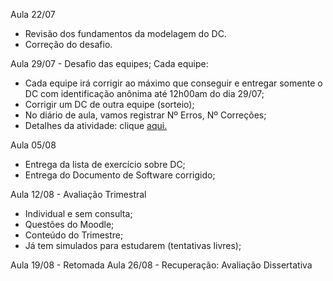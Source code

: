 Aula 22/07
- Revisão dos fundamentos da modelagem do DC. 
- Correção do desafio.

Aula 29/07 - Desafio das equipes;
Cada equipe:
- Cada equipe irá corrigir ao máximo que conseguir e entregar somente o DC com identificação anônima até 12h00am do dia 29/07;
- Corrigir um DC de outra equipe (sorteio);
- No diário de aula, vamos registrar Nº Erros, Nº Correções;
- Detalhes da atividade: clique [aqui.](https://github.com/heliokamakawa/ifpr/blob/main/aps/aulas/2-tri/11-atividade_dc.md)

Aula 05/08
- Entrega da lista de exercício sobre DC;
- Entrega do Documento de Software corrigido;

Aula 12/08 - Avaliação Trimestral 
- Individual e sem consulta;
- Questões do Moodle;
- Conteúdo do Trimestre;
- Já tem simulados para estudarem (tentativas livres);

Aula 19/08 - Retomada
Aula 26/08 - Recuperação: Avaliação Dissertativa
